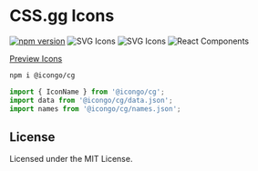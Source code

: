 CSS.gg Icons
===

[![npm version](https://img.shields.io/npm/v/@icongo/cg.svg)](https://www.npmjs.com/package/@icongo/cg)
![SVG Icons](https://shields.io/badge/SVG-icons-green?logo=svg&style=flat)
![SVG Icons](https://shields.io/badge/TypeScript-Support-green?logo=TypeScript&style=flat)
![React Components](https://shields.io/badge/React-components-green?logo=react&style=flat)

[Preview Icons](http://icongo.github.io/#/icons/cg)

```bash
npm i @icongo/cg
```

```jsx
import { IconName } from '@icongo/cg';
import data from '@icongo/cg/data.json';
import names from '@icongo/cg/names.json';
```

## License

Licensed under the MIT License.